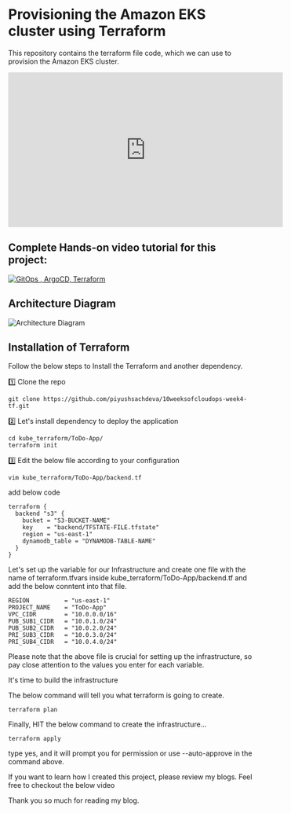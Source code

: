 
# Provisioning the Amazon EKS cluster using Terraform
This repository contains the terraform file code, which we can use to provision the Amazon EKS cluster.

<iframe width="560" height="315" src="https://www.youtube.com/embed/LgBnbmfsIdA?si=HC2d_PET09bYj1ue" title="YouTube video player" frameborder="0" allow="accelerometer; autoplay; clipboard-write; encrypted-media; gyroscope; picture-in-picture; web-share" allowfullscreen></iframe>

## Complete Hands-on video tutorial for this project:
[![GitOps , ArgoCD, Terraform](https://i9.ytimg.com/vi_webp/LgBnbmfsIdA/mqdefault.webp?v=65001550&sqp=CMyFgqgG&rs=AOn4CLB-7wLlJjUqu2q7dOdDMdQRyQ46TA)](https://youtu.be/LgBnbmfsIdA "GitOps|ArgoCD|Terraform")

## Architecture Diagram

![Architecture Diagram](https://cdn-images-1.medium.com/max/800/1*T5IRoSoiqT8qnYLUprsRUQ.png)


## Installation of Terraform
Follow the below steps to Install the Terraform and another dependency.

1️⃣ Clone the repo

``` git clone https://github.com/piyushsachdeva/10weeksofcloudops-week4-tf.git ```

2️⃣ Let's install dependency to deploy the application

``` 
cd kube_terraform/ToDo-App/
terraform init
```

3️⃣ Edit the below file according to your configuration

`vim kube_terraform/ToDo-App/backend.tf`

add below code

```
terraform {
  backend "s3" {
    bucket = "S3-BUCKET-NAME"
    key    = "backend/TFSTATE-FILE.tfstate"
    region = "us-east-1"
    dynamodb_table = "DYNAMODB-TABLE-NAME"
  }
}
```

Let's set up the variable for our Infrastructure and create one file with the name of terraform.tfvars inside kube_terraform/ToDo-App/backend.tf and add the below conntent into that file.

```
REGION          = "us-east-1"
PROJECT_NAME    = "ToDo-App"
VPC_CIDR        = "10.0.0.0/16"
PUB_SUB1_CIDR   = "10.0.1.0/24"
PUB_SUB2_CIDR   = "10.0.2.0/24"
PRI_SUB3_CIDR   = "10.0.3.0/24"
PRI_SUB4_CIDR   = "10.0.4.0/24"
```

Please note that the above file is crucial for setting up the infrastructure, so pay close attention to the values you enter for each variable.

It's time to build the infrastructure

The below command will tell you what terraform is going to create.

`terraform plan`

Finally, HIT the below command to create the infrastructure...

`terraform apply`

type yes, and it will prompt you for permission or use --auto-approve in the command above.


If you want to learn how I created this project, please review my blogs. Feel free to checkout the below video

Thank you so much for reading my blog.
